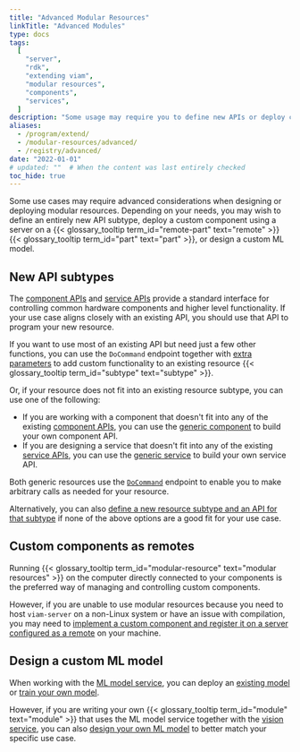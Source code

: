 ```yaml
---
title: "Advanced Modular Resources"
linkTitle: "Advanced Modules"
type: docs
tags:
  [
    "server",
    "rdk",
    "extending viam",
    "modular resources",
    "components",
    "services",
  ]
description: "Some usage may require you to define new APIs or deploy custom components using a server on a remote part"
aliases:
  - /program/extend/
  - /modular-resources/advanced/
  - /registry/advanced/
date: "2022-01-01"
# updated: ""  # When the content was last entirely checked
toc_hide: true
---
```


Some use cases may require advanced considerations when designing or deploying modular resources.
Depending on your needs, you may wish to define an entirely new API subtype, deploy a custom component using a server on a {{< glossary_tooltip term_id="remote-part" text="remote" >}} {{< glossary_tooltip term_id="part" text="part" >}}, or design a custom ML model.

## New API subtypes

The [component APIs](/dev/reference/apis/#component-apis) and [service APIs](/dev/reference/apis/#service-apis) provide a standard interface for controlling common hardware components and higher level functionality.
If your use case aligns closely with an existing API, you should use that API to program your new resource.

If you want to use most of an existing API but need just a few other functions, you can use the `DoCommand` endpoint together with [extra parameters](/dev/reference/sdks/use-extra-params/) to add custom functionality to an existing resource {{< glossary_tooltip term_id="subtype" text="subtype" >}}.

Or, if your resource does not fit into an existing resource subtype, you can use one of the following:

- If you are working with a component that doesn't fit into any of the existing [component APIs](/dev/reference/apis/#component-apis), you can use the [generic component](/operate/reference/components/generic/) to build your own component API.
- If you are designing a service that doesn't fit into any of the existing [service APIs](/dev/reference/apis/#service-apis), you can use the [generic service](/dev/reference/apis/services/generic/) to build your own service API.

Both generic resources use the [`DoCommand`](/dev/reference/apis/components/generic/#docommand) endpoint to enable you to make arbitrary calls as needed for your resource.

Alternatively, you can also [define a new resource subtype and an API for that subtype](/operate/reference/advanced-modules/create-subtype/) if none of the above options are a good fit for your use case.

## Custom components as remotes

Running {{< glossary_tooltip term_id="modular-resource" text="modular resources" >}} on the computer directly connected to your components is the preferred way of managing and controlling custom components.

However, if you are unable to use modular resources because you need to host `viam-server` on a non-Linux system or have an issue with compilation, you may need to [implement a custom component and register it on a server configured as a remote](/operate/reference/advanced-modules/custom-components-remotes/) on your machine.

## Design a custom ML model

When working with the [ML model service](/data-ai/ai/deploy/), you can deploy an [existing model](/registry/ml-models/) or [train your own model](/data-ai/ai/train/).

However, if you are writing your own {{< glossary_tooltip term_id="module" text="module" >}} that uses the ML model service together with the [vision service](/dev/reference/apis/services/vision/), you can also [design your own ML model](/operate/reference/advanced-modules/mlmodel-design/) to better match your specific use case.
